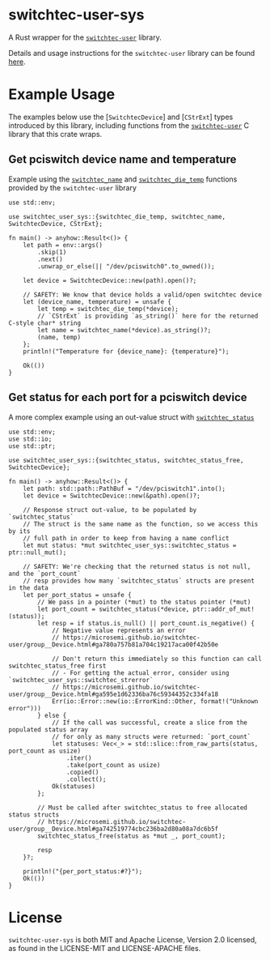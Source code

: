 # switchtec-user-sys
A Rust wrapper for the [`switchtec-user`](https://github.com/Microsemi/switchtec-user) library.

Details and usage instructions for the `switchtec-user` library can be found [here](https://microsemi.github.io/switchtec-user/index.html).


# Example Usage
The examples below use the [`SwitchtecDevice`] and [`CStrExt`] types introduced by this library, including functions from the [`switchtec-user`](https://github.com/Microsemi/switchtec-user) C library that this crate wraps.

## Get pciswitch device name and temperature
Example using the [`switchtec_name`](https://microsemi.github.io/switchtec-user/group__Device.html#ga8d416a587f5e37e818ee937bd0c0dab1) and [`switchtec_die_temp`](https://microsemi.github.io/switchtec-user/group__Misc.html#ga56317f0a31a83eb896e4a987dbd645df) functions provided by the `switchtec-user` library

```rust,no_run
use std::env;

use switchtec_user_sys::{switchtec_die_temp, switchtec_name, SwitchtecDevice, CStrExt};

fn main() -> anyhow::Result<()> {
    let path = env::args()
        .skip(1)
        .next()
        .unwrap_or_else(|| "/dev/pciswitch0".to_owned());

    let device = SwitchtecDevice::new(path).open()?;

    // SAFETY: We know that device holds a valid/open switchtec device
    let (device_name, temperature) = unsafe {
        let temp = switchtec_die_temp(*device);
        // `CStrExt` is providing `as_string()` here for the returned C-style char* string
        let name = switchtec_name(*device).as_string()?;
        (name, temp)
    };
    println!("Temperature for {device_name}: {temperature}");

    Ok(())
}
```

## Get status for each port for a pciswitch device
A more complex example using an out-value struct with [`switchtec_status`](https://microsemi.github.io/switchtec-user/group__Device.html#ga780a757b81a704c19217aca00f42b50e)

```rust,no_run
use std::env;
use std::io;
use std::ptr;

use switchtec_user_sys::{switchtec_status, switchtec_status_free, SwitchtecDevice};

fn main() -> anyhow::Result<()> {
    let path: std::path::PathBuf = "/dev/pciswitch1".into();
    let device = SwitchtecDevice::new(&path).open()?;

    // Response struct out-value, to be populated by `switchtec_status`
    // The struct is the same name as the function, so we access this by its
    // full path in order to keep from having a name conflict
    let mut status: *mut switchtec_user_sys::switchtec_status = ptr::null_mut();

    // SAFETY: We're checking that the returned status is not null, and the `port_count`
    // resp provides how many `switchtec_status` structs are present in the data
    let per_port_status = unsafe {
        // We pass in a pointer (*mut) to the status pointer (*mut)
        let port_count = switchtec_status(*device, ptr::addr_of_mut!(status));
        let resp = if status.is_null() || port_count.is_negative() {
            // Negative value represents an error
            // https://microsemi.github.io/switchtec-user/group__Device.html#ga780a757b81a704c19217aca00f42b50e

            // Don't return this immediately so this function can call switchtec_status_free first
            // - For getting the actual error, consider using `switchtec_user_sys::switchtec_strerror`
            // https://microsemi.github.io/switchtec-user/group__Device.html#ga595e1d62336ba76c59344352c334fa18
            Err(io::Error::new(io::ErrorKind::Other, format!("Unknown error")))
        } else {
            // If the call was successful, create a slice from the populated status array
            // for only as many structs were returned: `port_count`
            let statuses: Vec<_> = std::slice::from_raw_parts(status, port_count as usize)
                .iter()
                .take(port_count as usize)
                .copied()
                .collect();
            Ok(statuses)
        };

        // Must be called after switchtec_status to free allocated status structs
        // https://microsemi.github.io/switchtec-user/group__Device.html#ga742519774cbc236ba2d80a08a7dc6b5f
        switchtec_status_free(status as *mut _, port_count);

        resp
    }?;

    println!("{per_port_status:#?}");
    Ok(())
}
```

# License

`switchtec-user-sys` is both MIT and Apache License, Version 2.0 licensed, as found
in the LICENSE-MIT and LICENSE-APACHE files.